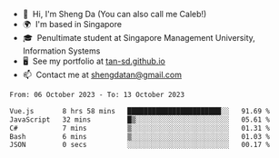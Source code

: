 <!---
tan-sd/tan-sd is a ✨ special ✨ repository because its `README.md` (this file) appears on your GitHub profile.
You can click the Preview link to take a look at your changes.
--->
- 👋  Hi, I'm Sheng Da (You can also call me Caleb!)
- 🌍  I'm based in Singapore
- 🎓  Penultimate student at Singapore Management University, Information Systems
- 🖥️  See my portfolio at [tan-sd.github.io](https://tan-sd.github.io/)
- 📫  Contact me at [shengdatan@gmail.com](mailto:shengdatan@gmail.com)

<!--START_SECTION:waka-->

```txt
From: 06 October 2023 - To: 13 October 2023

Vue.js       8 hrs 58 mins   ███████████████████████░░   91.69 %
JavaScript   32 mins         █▒░░░░░░░░░░░░░░░░░░░░░░░   05.61 %
C#           7 mins          ▒░░░░░░░░░░░░░░░░░░░░░░░░   01.31 %
Bash         6 mins          ▒░░░░░░░░░░░░░░░░░░░░░░░░   01.03 %
JSON         0 secs          ░░░░░░░░░░░░░░░░░░░░░░░░░   00.17 %
```

<!--END_SECTION:waka-->
